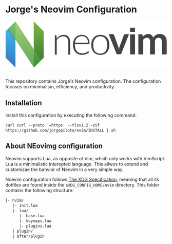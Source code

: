 # Jorge's Neovim Configuration

<div align="center">
  <img width="640px;" src="https://github.com/jorgepiloto/nvim/raw/main/_static/neovim_logo.png"></img>
</div>
<br>

This repository contains Jorge's Neovim configuration. The configuration focuses
on minimalism, efficiency, and productivity.


## Installation

Install this configuration by executing the following command:

```text
curl curl --proto '=https' --tlsv1.2 -sSf https://github.com/jorgepiloto/nvim/INSTALL | sh
```


## About NEovimg configuration

Neovim supports Lua, as opposite ot Vim, whcih only works with VimScript. Lua is
a minimalistic interepted language. This allwos to extend and customizae the
bahvior of Neovim in a very simple way.

Noevim configuration follows [The XDG Specification], meaning that all its
dotfiles are found inside the `$XDG_CONFIG_HOME/nvim` directory. This folder
contains the following structure:

```tree
|- nvim/
   |- init.lua
   |- lua/
      |- base.lua
      |- keymaps.lua
      |- plugins.lua
   | plugin/
   | after/plugin
```

[The XDG Specification]: https://specifications.freedesktop.org/basedir-spec/basedir-spec-latest.html
